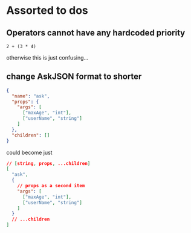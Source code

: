 # Assorted to dos

## Operators cannot have any hardcoded priority

```
2 + (3 * 4)
```

otherwise this is just confusing...

## change AskJSON format to shorter

```json
{
  "name": "ask",
  "props": {
    "args": [
      ["maxAge", "int"],
      ["userName", "string"]
    ]
  },
  "children": []
}
```

could become just

```json
// [string, props, ...children]
[
  "ask",
  {
    // props as a second item
    "args": [
      ["maxAge", "int"],
      ["userName", "string"]
    ]
  }
  // ...children
]
```
